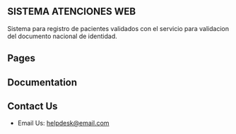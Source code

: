 ## SISTEMA ATENCIONES WEB

Sistema para registro de pacientes validados con el servicio para validacion del documento nacional de identidad.

## Pages


## Documentation


## Contact Us

- Email Us: helpdesk@email.com
